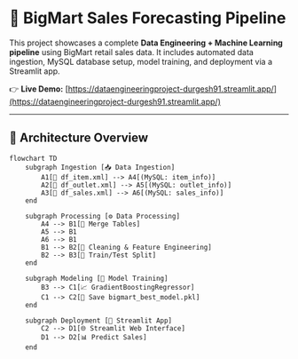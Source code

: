 # 🛒 BigMart Sales Forecasting Pipeline

This project showcases a complete **Data Engineering + Machine Learning pipeline** using BigMart retail sales data. It includes automated data ingestion, MySQL database setup, model training, and deployment via a Streamlit app.

👉 **Live Demo:** [https://dataengineeringproject-durgesh91.streamlit.app/](https://dataengineeringproject-durgesh91.streamlit.app/)

---

## 🧱 Architecture Overview

```mermaid
flowchart TD
    subgraph Ingestion [📥 Data Ingestion]
        A1[📄 df_item.xml] --> A4[(MySQL: item_info)]
        A2[📄 df_outlet.xml] --> A5[(MySQL: outlet_info)]
        A3[📄 df_sales.xml] --> A6[(MySQL: sales_info)]
    end

    subgraph Processing [⚙️ Data Processing]
        A4 --> B1[🔗 Merge Tables]
        A5 --> B1
        A6 --> B1
        B1 --> B2[🧹 Cleaning & Feature Engineering]
        B2 --> B3[🔀 Train/Test Split]
    end

    subgraph Modeling [🤖 Model Training]
        B3 --> C1[📈 GradientBoostingRegressor]
        C1 --> C2[💾 Save bigmart_best_model.pkl]
    end

    subgraph Deployment [🚀 Streamlit App]
        C2 --> D1[🌐 Streamlit Web Interface]
        D1 --> D2[📊 Predict Sales]
    end
